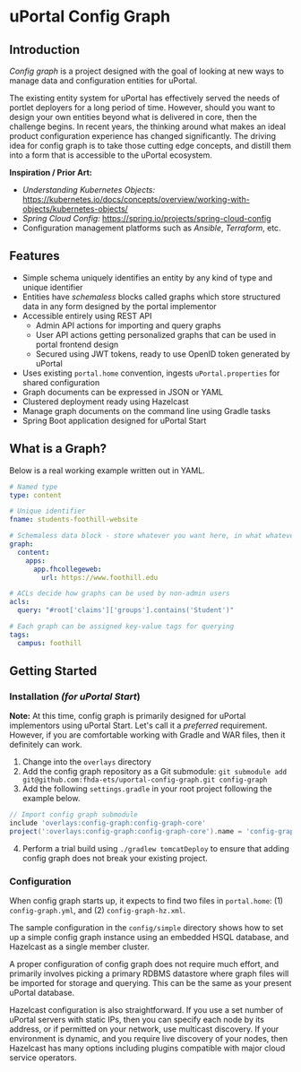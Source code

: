 # uPortal Config Graph

## Introduction

_Config graph_ is a project designed with the goal of looking at new ways to manage data and configuration entities for uPortal.

The existing entity system for uPortal has effectively served the needs of portlet deployers for a long period of time. However, should you want to design your own entities beyond what is delivered in core, then the challenge begins. In recent years, the thinking around what makes an ideal product configuration experience has changed significantly. The driving idea for config graph is to take those cutting edge concepts, and distill them into a form that is accessible to the uPortal ecosystem.

**Inspiration / Prior Art:**

- _Understanding Kubernetes Objects:_ https://kubernetes.io/docs/concepts/overview/working-with-objects/kubernetes-objects/
- _Spring Cloud Config:_ https://spring.io/projects/spring-cloud-config
- Configuration management platforms such as  _Ansible_, _Terraform_, etc.

## Features

- Simple schema uniquely identifies an entity by any kind of type and unique identifier
- Entities have _schemaless_ blocks called graphs which store structured data in any form designed by the portal implementor
- Accessible entirely using REST API
    - Admin API actions for importing and query graphs
    - User API actions getting personalized graphs that can be used in portal frontend design
    - Secured using JWT tokens, ready to use OpenID token generated by uPortal
- Uses existing `portal.home` convention, ingests `uPortal.properties` for shared configuration
- Graph documents can be expressed in JSON or YAML
- Clustered deployment ready using Hazelcast
- Manage graph documents on the command line using Gradle tasks
- Spring Boot application designed for uPortal Start

## What is a Graph?

Below is a real working example written out in YAML.

```yaml
# Named type
type: content

# Unique identifier
fname: students-foothill-website

# Schemaless data block - store whatever you want here, in what whatever structure you prefer
graph:
  content:
    apps:
      app.fhcollegeweb:
        url: https://www.foothill.edu

# ACLs decide how graphs can be used by non-admin users
acls:
  query: "#root['claims']['groups'].contains('Student')"

# Each graph can be assigned key-value tags for querying
tags:
  campus: foothill
```

## Getting Started

### Installation _(for uPortal Start_)

**Note:** At this time, config graph is primarily designed for uPortal implementors using uPortal Start. Let's call it a _preferred_ requirement. However, if you are comfortable working with Gradle and WAR files, then it definitely can work.

1. Change into the `overlays` directory
2. Add the config graph repository as a Git submodule: `git submodule add git@github.com:fhda-ets/uportal-config-graph.git config-graph`
3. Add the following `settings.gradle` in your root project following the example below. 

```groovy
// Import config graph submodule
include 'overlays:config-graph:config-graph-core'
project(':overlays:config-graph:config-graph-core').name = 'config-graph'
```

4. Perform a trial build using `./gradlew tomcatDeploy` to ensure that adding config graph does not break your existing project.

### Configuration

When config graph starts up, it expects to find two files in `portal.home`: (1) `config-graph.yml`,  and (2) `config-graph-hz.xml`.

The sample configuration in the `config/simple` directory shows how to set up a simple config graph instance using an embedded HSQL database, and Hazelcast as a single member cluster.

A proper configuration of config graph does not require much effort, and primarily involves picking a primary RDBMS datastore where graph files will be imported for storage and querying. This can be the same as your present uPortal database.

Hazelcast configuration is also straightforward. If you use a set number of uPortal servers with static IPs, then you can specify each node by its address, or if permitted on your network, use multicast discovery. If your environment is dynamic, and you require live discovery of your nodes, then Hazelcast has many options including plugins compatible with major cloud service operators.